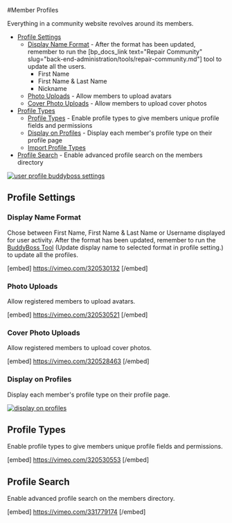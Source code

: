 #Member Profiles

Everything in a community website revolves around its members.

*   [Profile Settings](#profile-settings)
    *   [Display Name Format](#display-name-format) - After the format has been updated, remember to run the [bp_docs_link text="Repair Community" slug="back-end-administration/tools/repair-community.md"] tool to update all the users.
        *   First Name
        *   First Name & Last Name
        *   Nickname
    *   [Photo Uploads](#photo-uploads) - Allow members to upload avatars
    *   [Cover Photo Uploads](#cover-photo-uploads) - Allow members to upload cover photos
*   [Profile Types](#profile-types)
    *   [Profile Types](#profile-types) - Enable profile types to give members unique profile fields and permissions
    *   [Display on Profiles](#display-on-profiles) - Display each member's profile type on their profile page
    *   [Import Profile Types](#import-profile-types)
*   [Profile Search](#profile-search) - Enable advanced profile search on the members directory

[![user profile buddyboss settings](https://www.buddyboss.com/resources/wp-content/uploads/2019/01/userprofilesbuddybosssettings-1024x675.jpg)](https://www.buddyboss.com/resources/wp-content/uploads/2019/01/userprofilesbuddybosssettings.jpg)

Profile Settings
----------------

### Display Name Format

Chose between First Name, First Name & Last Name or Username displayed for user activity. After the format has been updated, remember to run the [BuddyBoss Tool](https://www.buddyboss.com/resources/docs/back-end-administration-panels/buddyboss-tools/) (Update display name to selected format in profile setting.) to update all the profiles.

[embed] https://vimeo.com/320530132 [/embed]

### Photo Uploads

Allow registered members to upload avatars.

[embed] https://vimeo.com/320530521 [/embed]

### Cover Photo Uploads

Allow registered members to upload cover photos.

[embed] https://vimeo.com/320528463 [/embed]

### Display on Profiles

Display each member's profile type on their profile page.

[![display on profiles](https://www.buddyboss.com/resources/wp-content/uploads/2019/01/displayonprofiles-1024x486.jpg)](https://www.buddyboss.com/resources/wp-content/uploads/2019/01/displayonprofiles.jpg)

Profile Types
-------------

Enable profile types to give members unique profile fields and permissions.

[embed] https://vimeo.com/320530553 [/embed]

Profile Search
--------------

Enable advanced profile search on the members directory.

[embed] https://vimeo.com/331779174 [/embed]